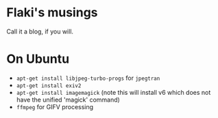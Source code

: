 # Flaki's musings

Call it a blog, if you will.

# On Ubuntu
- `apt-get install libjpeg-turbo-progs` for `jpegtran`
- `apt-get install exiv2`
- `apt-get install imagemagick` (note this will install v6 which does not have the unified 'magick' command)
- `ffmpeg` for GIFV processing

